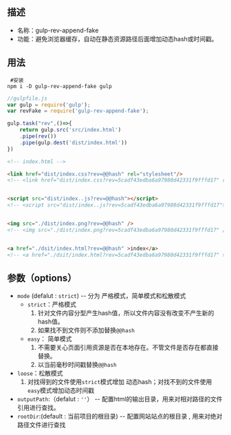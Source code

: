 ## 描述
  - 名称：gulp-rev-append-fake
  - 功能：避免浏览器缓存，自动在静态资源路径后面增加动态hash或时间戳。

## 用法

```shell
 #安装 
npm i -D gulp-rev-append-fake gulp
```

```javascript
//gulpfile.js 
var gulp = require('gulp');
var revFake = require('gulp-rev-append-fake');

gulp.task("rev",()=>{
    return gulp.src('src/index.html')
    .pipe(rev())
    .pipe(gulp.dest('dist/index.html'))
})
```

```html
<!-- index.html -->

<link href="dist/index.css?rev=@@hash" rel="stylesheet"/>
<!-- <link href="dist/index.css?rev=5cadf43edba6a97980d42331f9fffd17" rel="stylesheet"/> -->


<script src="dist/index..js?rev=@@hash"></script>
<!-- <script src="dist/index..js?rev=5cadf43edba6a97980d42331f9fffd17"></script> -->


<img src="./dist/index.png?rev=@@hash" />
<!-- <img src="./dist/index.png?rev=5cadf43edba6a97980d42331f9fffd17" /> -->


<a href="./dsit/index.html?rev=@@hash" >index</a>
<!-- <a href="./dsit/index.html?rev=5cadf43edba6a97980d42331f9fffd17" >index</a> -->

```

## 参数（options）

- `mode` (defalut : `strict`) -- 分为 严格模式，简单模式和松散模式
  - `strict`：严格模式
    1. 针对文件内容分型产生hash值，所以文件内容没有改变不产生新的hash值。
    2. 如果找不到文件则不添加替换`@@hash`
  - `easy`： 简单模式
    1. 不需要关心页面引用资源是否在本地存在。不管文件是否存在都直接替换。
    2. 以当前毫秒时间戳替换`@@hash`
 - `loose`：松散模式
    1. 对找得到的文件使用`strict`模式增加 动态hash；对找不到的文件使用`easy`模式增加动态时间戳
- `outputPath`:（defalut : `''`） -- 配置html的输出目录，用来对相对路径的文件引用进行查找。
- `rootDir`:(default :  当前项目的根目录) -- 配置网站站点的根目录 , 用来对绝对路径文件进行查找  


























  

